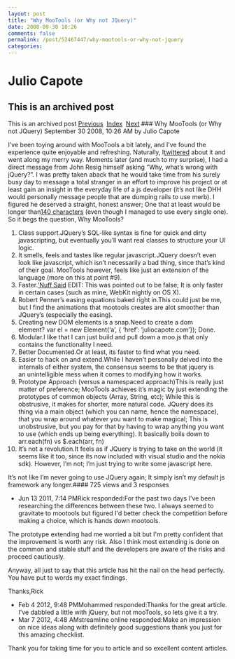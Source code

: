 ```yaml
---
layout: post
title: "Why MooTools (or Why not JQuery)"
date: 2008-09-30 10:26
comments: false
permalink: /post/52467447/why-mootools-or-why-not-jquery
categories:
---
```


 # Julio Capote
## This is an archived post
This is an archived post
[Previous](../../../posts/2008/09/post/52369865/i-would-buy-and-frame-this.html)  [Index](../../../index-2.html)  [Next](../../../posts/2008/10/post/54058512/tabbing-through-fields-vertically.html) ### Why MooTools (or Why not JQuery)
September 30 2008, 10:26 AM by Julio Capote

I’ve been toying around with MooTools a bit lately, and I’ve found the experience quite enjoyable and refreshing. Naturally, I[twittered](http://twitter.com/capotej/statuses/939831956) about it and went along my merry way. Moments later (and much to my surprise), I had a direct message from John Resig himself asking “Why, what’s wrong with jQuery?”. I was pretty taken aback that he would take time from his surely busy day to message a total stranger in an effort to improve his project or at least gain an insight in the everyday life of a js developer (it’s not like DHH would personally message people that are dumping rails to use merb). I figured he deserved a straight, honest answer; One that at least would be longer than[140 characters](http://twitter.com/capotej/statuses/940082809) (even though I managed to use every single one). So it begs the question, Why MooTools?
1. Class support.JQuery’s SQL-like syntax is fine for quick and dirty javascripting, but eventually you’ll want real classes to structure your UI logic.
2. It smells, feels and tastes like regular javascript.JQuery doesn’t even look like javascript, which isn’t necessarily a bad thing, since that’s kind of their goal. MooTools however, feels like just an extension of the language (more on this at point #9).
3. Faster.[‘Nuff Said](http://mootools.net/slickspeed/) EDIT: This was pointed out to be false; It is only faster in certain cases (such as mine, WebKit nightly on OS X).
4. Robert Penner’s easing equations baked right in.This could just be me, but I find the animations that mootools creates are alot smoother than JQuery’s (especially the easing).
5. Creating new DOM elements is a snap.Need to create a dom element? var el = new Element(‘a’, { ‘href’: ‘juliocapote.com’}); Done.
6. Modular.I like that I can just build and pull down a moo.js that only contains the functionality I need.
7. Better Documented.Or at least, its faster to find what you need.
8. Easier to hack on and extend.While I haven’t personally delved into the internals of either system, the consensus seems to be that jquery is an unintelligible mess when it comes to modifying how it works.
9. Prototype Approach (versus a namespaced approach)This is really just matter of preference; MooTools achieves it’s magic by just extending the prototypes of common objects (Array, String, etc); While this is obstrusive, it makes for shorter, more natural code. JQuery does its thing via a main object (which you can name, hence the namespace), that you wrap around whatever you want to make magical; This is unobstrusive, but you pay for that by having to wrap anything you want to use (which ends up being everything). It basically boils down to arr.each(fn) vs $.each(arr, fn)
10. It’s not a revolution.It feels as if JQuery is trying to take on the world (it seems like it too, since its now included with visual studio and the nokia sdk). However, I’m not; I’m just trying to write some javascript here.



It’s not like I’m never going to use JQuery again; It simply isn’t my default js framework any longer.#### 725 views and 3 responses

- Jun 13 2011,  7:14 PMRick responded:For the past two days I've been researching the differences between these two.  I always seemed to gravitate to mootools but figured I'd better check the competition before making a choice, which is hands down mootools.

The prototype extending had me worried a bit but I'm pretty confident that the improvement is worth any risk.  Also I think most extending is done on the common and stable stuff and the developers are aware of the risks and proceed cautiously.

Anyway, all just to say that this article has hit the nail on the head perfectly.  You have put to words my exact findings.

Thanks,Rick
- Feb  4 2012,  9:48 PMMohammed responded:Thanks for the great article. I've dabbled a little with jQuery, but not mooTools, so lets give it a try.
- Mar  7 2012,  4:48 AMstreamline online responded:Make an impression on nice ideas along with definitely good suggestions thank you just for this amazing checklist.

Thank you for taking time for you to article and so excellent content articles.

